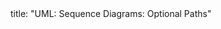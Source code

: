 <frontmatter>
title: "UML: Sequence Diagrams: Optional Paths"
</frontmatter>

<include src="unit-inPage-asFlat.md" boilerplate />
